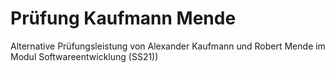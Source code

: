# Prüfung Kaufmann Mende
Alternative Prüfungsleistung von Alexander Kaufmann und Robert Mende im Modul Softwareentwicklung (SS21))
